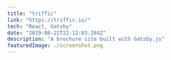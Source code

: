 ```yaml
---
title: "triffic"
link: "https://triffic.io/"
tech: "React, Gatsby"
date: "2019-08-22T22:12:03.284Z"
description: "A brochure site built with Gatsby.js"
featuredImage: ./screenshot.png
---
```

